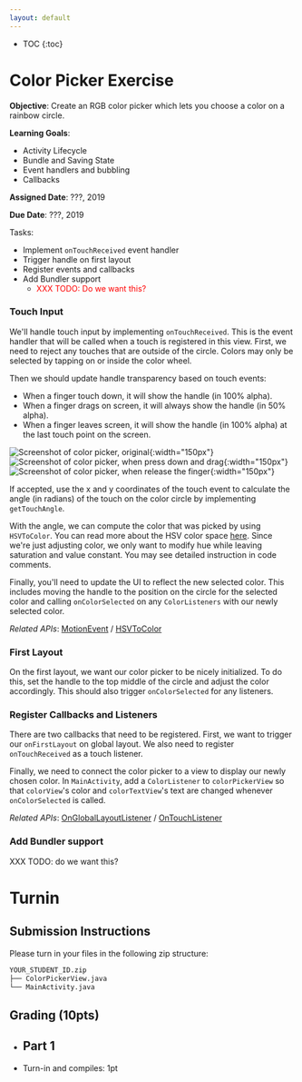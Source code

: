 ```yaml
---
layout: default
---
```


* TOC
{:toc}

# Color Picker Exercise

**Objective**: Create an RGB color picker which lets you choose a color on a rainbow circle.

**Learning Goals**:
- Activity Lifecycle
- Bundle and Saving State
- Event handlers and bubbling
- Callbacks

**Assigned Date**: ???, 2019

**Due Date**: ???, 2019

Tasks:
- Implement `onTouchReceived` event handler
- Trigger handle on first layout
- Register events and callbacks
- Add Bundler support
  - <span style="color:red">XXX TODO: Do we want this?</span>

### Touch Input

We'll handle touch input by implementing `onTouchReceived`. This is the event handler that will be called when a touch is registered in this view. First, we need to reject any touches that are outside of the circle. Colors may only be selected by tapping on or inside the color wheel.

Then we should update handle transparency based on touch events:
- When a finger touch down, it will show the handle (in 100% alpha).
- When a finger drags on screen, it will always show the handle (in 50% alpha).
- When a finger leaves screen, it will show the handle (in 100% alpha) at the last touch point on the screen.

![Screenshot of color picker, original](colorpicker-img/1.png){:width="150px"}
![Screenshot of color picker, when press down and drag](colorpicker-img/2.png){:width="150px"}
![Screenshot of color picker, when release the finger](colorpicker-img/3.png){:width="150px"}

If accepted, use the x and y coordinates of the touch event to calculate the angle (in radians) of the touch on the color circle by implementing `getTouchAngle`.

With the angle, we can compute the color that was picked by using `HSVToColor`. You can read more about the HSV color space [here](https://en.wikipedia.org/wiki/HSL_and_HSV). Since we're just adjusting color, we only want to modify hue while leaving saturation and value constant. You may see detailed instruction in code comments.

Finally, you'll need to update the UI to reflect the new selected color. This includes moving the handle to the position on the circle for the selected color and calling `onColorSelected` on any `ColorListeners` with our newly selected color.


*Related APIs*:
[MotionEvent](https://developer.android.com/reference/android/view/MotionEvent) / [HSVToColor](https://developer.android.com/reference/android/graphics/Color#HSVToColor(float[]))

### First Layout

On the first layout, we want our color picker to be nicely initialized. To do this, set the handle to the top middle of the circle and adjust the color accordingly. This should also trigger `onColorSelected` for any listeners.

### Register Callbacks and Listeners

There are two callbacks that need to be registered. First, we want to trigger our `onFirstLayout` on global layout. We also need to register `onTouchReceived` as a touch listener.

Finally, we need to connect the color picker to a view to display our newly chosen color. In `MainActivity`, add a `ColorListener` to `colorPickerView` so that `colorView`'s color and `colorTextView`'s text are changed whenever `onColorSelected` is called.

*Related APIs*:
[OnGlobalLayoutListener](https://developer.android.com/reference/android/view/ViewTreeObserver.OnGlobalLayoutListener) / [OnTouchListener](https://developer.android.com/reference/android/view/View.OnTouchListener)

### Add Bundler support

XXX TODO: do we want this?

# Turnin
## Submission Instructions

Please turn in your files in the following zip structure:

```bash
YOUR_STUDENT_ID.zip
├── ColorPickerView.java
└── MainActivity.java
```

## Grading (10pts)

- Part 1
  -
- Turn-in and compiles: 1pt
